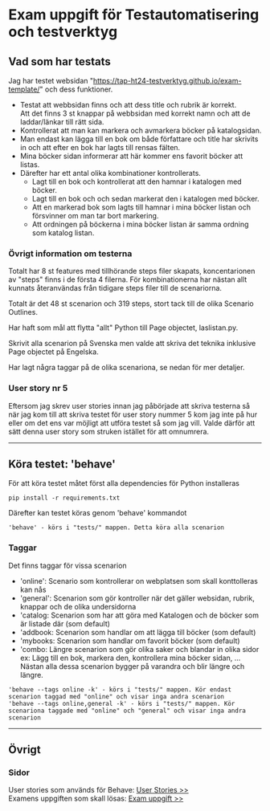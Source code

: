 # Exam uppgift för Testautomatisering och testverktyg

## Vad som har testats

Jag har testet websidan "https://tap-ht24-testverktyg.github.io/exam-template/" och dess funktioner.
 - Testat att webbsidan finns och att dess title och rubrik är korrekt.  
   Att det finns 3 st knappar på webbsidan med korrekt namn och att de laddar/länkar till rätt sida.
 - Kontrollerat att man kan markera och avmarkera böcker på katalogsidan.
 - Man endast kan lägga till en bok om både författare och title har skrivits in och att efter en bok har lagts till rensas fälten.
 - Mina böcker sidan informerar att här kommer ens favorit böcker att listas.
 - Därefter har ett antal olika kombinationer kontrollerats.
   - Lagt till en bok och kontrollerat att den hamnar i katalogen med böcker.
   - Lagt till en bok och och sedan markerat den i katalogen med böcker.
   - Att en markerad bok som lagts till hamnar i mina böcker listan och försvinner om man tar bort markering.
   - Att ordningen på böckerna i mina böcker listan är samma ordning som katalog listan.

### Övrigt information om testerna

Totalt har 8 st features med tillhörande steps filer skapats, koncentarionen av "steps" finns i de första 4 filerna. För kombinationerna har nästan allt kunnats återanvändas från tidigare steps filer till de scenariorna.

Totalt är det 48 st scenarion och 319 steps, stort tack till de olika Scenario Outlines.

Har haft som mål att flytta "allt" Python till Page objectet, laslistan.py.

Skrivit alla scenarion på Svenska men valde att skriva det teknika inklusive Page objectet på Engelska.

Har lagt några taggar på de olika scenariona, se nedan för mer detaljer.

### User story nr 5
Eftersom jag skrev user stories innan jag påbörjade att skriva testerna så när jag kom till att skriva testet för user story nummer 5 kom jag inte på hur eller om det ens var möjligt att utföra testet så som jag vill. Valde därför att sätt denna user story som struken istället för att omnumrera.

---

## Köra testet: 'behave'

För att köra testet måtet först alla dependencies för Python installeras

```
pip install -r requirements.txt
```

Därefter kan testet köras genom 'behave' kommandot

```
'behave' - körs i "tests/" mappen. Detta köra alla scenarion
```

### Taggar

Det finns taggar för vissa scenarion

- 'online': Scenario som kontrollerar on webplatsen som skall konttolleras kan nås
- 'general': Scenarion som gör kontroller när det gäller websidan, rubrik, knappar och de olika undersidorna
- 'catalog: Scenarion som har att göra med Katalogen och de böcker som är listade där (som default)
- 'addbook: Scenarion som handlar om att lägga till böcker (som default)
- 'mybooks: Scenarion som handlar om favorit böcker (som default)
- 'combo: Längre scenarion som gör olika saker och blandar in olika sidor  
   ex: Lägg till en bok, markera den, kontrollera mina böcker sidan, ...  
   Nästan alla dessa scenarion bygger på varandra och blir längre och längre.

```
'behave --tags online -k' - körs i "tests/" mappen. Kör endast scenarion taggad med "online" och visar inga andra scenarion
'behave --tags online,general -k' - körs i "tests/" mappen. Kör scenariona taggade med "online" och "general" och visar inga andra scenarion
```

---

## Övrigt

### Sidor

User stories som används för Behave: [User Stories >>](/STORIES.md)  
Examens uppgiften som skall lösas: [Exam uppgift >>](/UPPGIFT.md)
